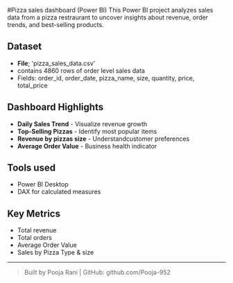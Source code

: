 #Pizza sales dashboard (Power BI)
This Power BI project analyzes sales data from a pizza restraurant to uncover insights about revenue, order trends, and best-selling products.

## Dataset
- **File**; 'pizza_sales_data.csv'
- contains 4860 rows of order level sales data
- Fields: order_id, order_date, pizza_name, size, quantity, price, total_price
## Dashboard Highlights
- **Daily Sales Trend** - Visualize revenue growth
- **Top-Selling Pizzas** - Identify most popular items
- **Revenue by pizzas size** - Understandcustomer preferences
- **Average Order Value** - Business health indicator
## Tools used
- Power BI Desktop
- DAX for calculated measures
## Key Metrics
- Total revenue
- Total orders
- Average Order Value
- Sales by Pizza Type & size
---

> Built by Pooja Rani | GitHub: github.com/Pooja-952
